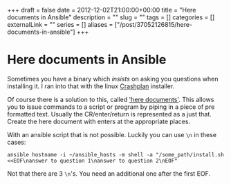 +++ 
draft = false
date = 2012-12-02T21:00:00+00:00
title = "Here documents in Ansible"
description = ""
slug = "" 
tags = []
categories = []
externalLink = ""
series = []
aliases = ["/post/37052126815/here-documents-in-ansible"]
+++


Here documents in Ansible
=========================

Sometimes you have a binary which *insists* on asking you questions when
installing it. I ran into that with the linux
[Crashplan](http://crashplan.com/) installer.

Of course there is a solution to this, called ['here
documents'](https://en.wikipedia.org/wiki/Here_document). This allows
you to issue commands to a script or program by piping in a piece of pre
formatted text. Usually the CR/enter/return is represented as a just
that. Create the here document with enters at the appropriate places.

With an ansible script that is not possible. Luckily you can use `\n` in
these cases:

    ansible hostname -i ~/ansible_hosts -m shell -a "/some_path/install.sh <<EOF\nanswer to question 1\nanswer to question 2\nEOF"

Not that there are 3 `\n`'s. You need an additional one after the first
EOF.

